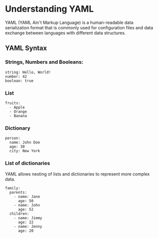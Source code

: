 # Understanding YAML
YAML (YAML Ain't Markup Language) is a human-readable data serialization format that is commonly used for configuration files and data exchange between languages with different data structures.

## YAML Syntax
### Strings, Numbers and Booleans:
```
string: Hello, World!
number: 42
boolean: true
```
### List
```
fruits:
  - Apple
  - Orange
  - Banana
```
### Dictionary
```
person:
  name: John Doe
  age: 30
  city: New York
```
### List of dictionaries
YAML allows nesting of lists and dictionaries to represent more complex data.
```
family:
  parents:
    - name: Jane
      age: 50
    - name: John
      age: 52
  children:
    - name: Jimmy
      age: 22
    - name: Jenny
      age: 20
```



